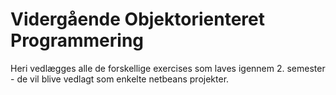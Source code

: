 # Vidergående Objektorienteret Programmering  
Heri vedlægges alle de forskellige exercises som laves igennem 2. semester - de vil blive vedlagt som enkelte netbeans projekter.
